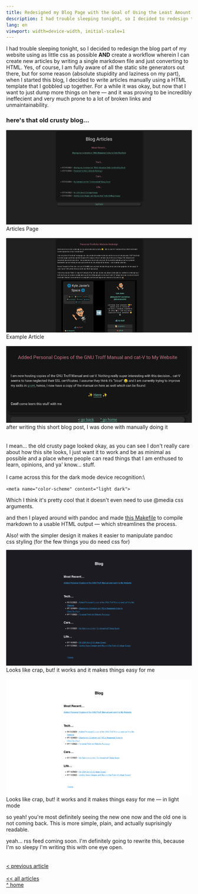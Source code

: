 ```yaml
---
title: Redesigned my Blog Page with the Goal of Using the Least Amount of CSS, Possible
description: I had trouble sleeping tonight, so I decided to redesign the blog part of my website using as little css as possible **AND** create a workflow wherein I can create new articles by writing a single markdown file and just converting to HTML. Yes, of course, I am fully aware of all the static site generators out there, but for some reason (absolute stupidity and laziness on my part), when I started this blog, I decided to write articles manually using a HTML template that I gobbled up together. For a while it was okay, but now that I want to just dump more things on here — it's proving to be incredibly ineffecient and very much prone to a lot of broken links and unmaintainability
lang: en
viewport: width=device-width, initial-scale=1
---
```


<meta name="color-scheme" content="light dark">


I had trouble sleeping tonight, so I decided to redesign the blog part of my website using as little css as possible **AND** create a workflow wherein I can create new articles by writing a single markdown file and just converting to HTML. Yes, of course, I am fully aware of all the static site generators out there, but for some reason (absolute stupidity and laziness on my part), when I started this blog, I decided to write articles manually using a HTML template that I gobbled up together. For a while it was okay, but now that I want to just dump more things on here — and it was proving to be incredibly ineffecient and very much prone to a lot of broken links and unmaintainability.

### here's that old crusty blog…

[![Articles Page](2.png)](2.png)
Articles Page
\
\
[![Example Article](3.png)](3.png)
Example Article
\
\
[![after writing this short post, I was done with manually doing it](1.png)](1.png)
after writing this short blog post, I was done with manually doing it
\
\
\
I mean… the old crusty page looked okay, as you can see I don't really care about how this site looks, I just want it to work and be as minimal as possible and a place where people can read things that I am enthused to learn, opinions, and ya' know… stuff.
\
\
I came across this for the dark mode device recognition:\

`<meta name="color-scheme" content="light dark">`

Which I think it's pretty cool that it doesn't even need to use @media css arguments. 

and then I played around with pandoc and made [this Makefile](https://github.com/kj-sh604/makefile-blog-article) to compile markdown to a usable HTML output — which streamlines the process.

Also! with the simpler design it makes it easier to manipulate pandoc css styling (for the few things you do need css for) 

[![Looks like crap, but! it works and it makes things easy for me](4.png)](4.png)
Looks like crap, but! it works and it makes things easy for me
\
\
[![Looks like crap, but! it works and it makes things easy for me — in light mode](5.png)](5.png)
Looks like crap, but! it works and it makes things easy for me — in light mode

so yeah! you're most definitely seeing the new one now and the old one is not coming back. This is more simple, plain, and actually suprisingly readable.


yeah… rss feed coming soon. I'm definitely going to rewrite this, because I'm so sleepy I'm writing this with one eye open.
\
\
\
[\< previous article](../01062023groff-and-catv-is-now-here)
\
\
[\<\< all articles](../../articles/)\
[\^ home](../../)
